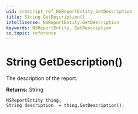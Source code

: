 ```yaml
---
uid: crmscript_ref_NSReportEntity_GetDescription
title: String GetDescription()
intellisense: NSReportEntity.GetDescription
keywords: NSReportEntity, GetDescription
so.topic: reference
---
```


# String GetDescription()

The description of the report.

**Returns:** String

```crmscript
NSReportEntity thing;
String description  = thing.GetDescription();
```

